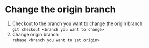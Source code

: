 # Change the origin branch  
1. Checkout to the branch you want to change the origin branch:  
`git checkout <branch you want to change>`
2. Change origin branch:  
`rebase <branch you want to set origin>`

